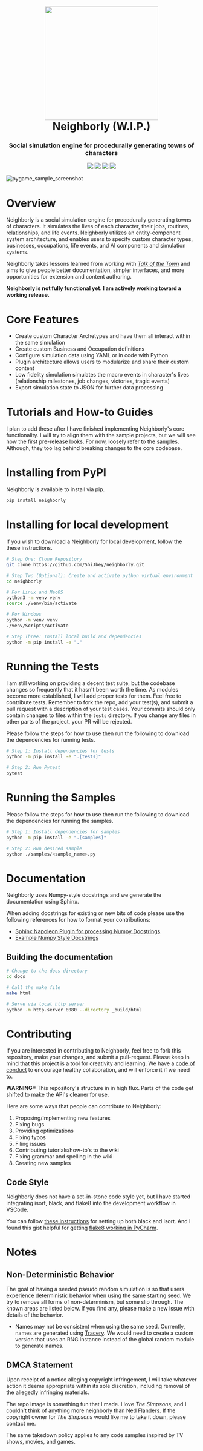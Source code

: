 <h1 align="center">
  <img
    width="300"
    height="300"
    src="https://user-images.githubusercontent.com/11076525/165836171-9ffdea6e-1633-440c-be06-b46e1e3e4e04.png"
  >
  <br>
  Neighborly (W.I.P.)
</h1>

<h3 align="center"><b>Social simulation engine for procedurally generating towns of characters</b></h2>

<p align="center">
  <img src="https://img.shields.io/pypi/dm/neighborly">
  <img src="https://img.shields.io/pypi/l/neighborly">
  <img src="https://img.shields.io/pypi/v/neighborly">
  <img src="https://img.shields.io/pypi/pyversions/neighborly">
</p>

![pygame_sample_screenshot](https://user-images.githubusercontent.com/11076525/166522030-598a1fcd-3f9e-4203-ab50-8fa04722bd50.png)

# Overview

Neighborly is a social simulation engine for procedurally generating towns of characters. It simulates
the lives of each character, their jobs, routines, relationships, and life events. Neighborly utilizes
an entity-component system architecture, and enables users to specify custom character types, businesses,
occupations, life events, and AI components and simulation systems.

Neighborly takes lessons learned from working with
[_Talk of the Town_](https://github.com/james-owen-ryan/talktown)
and aims to give people better documentation, simpler interfaces, and more opportunities for extension and content authoring.

<b>Neighborly is not fully functional yet. I am actively working toward a working release.</b>

# Core Features

* Create custom Character Archetypes and have them all interact within the same simulation
* Create custom Business and Occupation definitions
* Configure simulation data using YAML or in code with Python
* Plugin architecture allows users to modularize and share their custom content
* Low fidelity simulation simulates the macro events in character's lives (relationship milestones, job changes, victories, tragic events)
* Export simulation state to JSON for further data processing

# Tutorials and How-to Guides

I plan to add these after I have finished implementing Neighborly's core
functionality. I will try to align them with the sample projects, but we
will see how the first pre-release looks. For now, loosely refer to the
samples. Although, they too lag behind breaking changes to the core codebase.

# Installing from PyPI

Neighborly is available to install via pip.

```bash
pip install neighborly
```

# Installing for local development

If you wish to download a Neighborly for local development, follow the these instructions.

```bash
# Step One: Clone Repository
git clone https://github.com/ShiJbey/neighborly.git

# Step Two (Optional): Create and activate python virtual environment
cd neighborly

# For Linux and MacOS
python3 -m venv venv
source ./venv/bin/activate

# For Windows
python -m venv venv
./venv/Scripts/Activate

# Step Three: Install local build and dependencies
python -m pip install -e "."
```

# Running the Tests

I am still working on providing a decent test suite, but the codebase
changes so frequently that it hasn't been worth the time. As modules
become more established, I will add proper tests for them. Feel free
to contribute tests. Remember to fork the repo, add your test(s), and
submit a pull request with a description of your test cases. Your commits
should only contain changes to files within the `tests` directory. If you
change any files in other parts of the project, your PR will be rejected.

Please follow the steps for how to use then run the following to download
the dependencies for running tests.

```bash
# Step 1: Install dependencies for tests
python -m pip install -e ".[tests]"

# Step 2: Run Pytest
pytest
```

# Running the Samples

Please follow the steps for how to use then run the following to download the
dependencies for running the samples.

```bash
# Step 1: Install dependencies for samples
python -m pip install -e ".[samples]"

# Step 2: Run desired sample
python ./samples/<sample_name>.py
```

# Documentation

Neighborly uses Numpy-style docstrings and we generate the documentation using Sphinx.

When adding docstrings for existing or new bits of code please use the following
references for how to format your contributions:

* [Sphinx Napoleon Plugin for processing Numpy Docstrings](https://www.sphinx-doc.org/en/master/usage/extensions/napoleon.html)
* [Example Numpy Style Docstrings](https://www.sphinx-doc.org/en/master/usage/extensions/example_numpy.html#example-numpy)

## Building the documentation

```bash
# Change to the docs directory
cd docs

# Call the make file
make html

# Serve via local http server
python -m http.server 8080 --directory _build/html
```


# Contributing

If you are interested in contributing to Neighborly, feel free to fork this repository, make your changes, and submit a pull-request. Please keep in mind that this project is a tool for creativity and learning. We have a [code of conduct](./CODE_OF_CONDUCT.md) to encourage healthy collaboration, and will enforce it if we need to.

**WARNING::** This repository's structure in in high flux. Parts of the code get shifted to make the API's cleaner for use.

Here are some ways that people can contribute to Neighborly:

1. Proposing/Implementing new features
2. Fixing bugs
3. Providing optimizations
4. Fixing typos
5. Filing issues
6. Contributing tutorials/how-to's to the wiki
7. Fixing grammar and spelling in the wiki
8. Creating new samples

## Code Style

Neighborly does not have a set-in-stone code style yet, but I have started integrating
isort, black, and flake8 into the development workflow in VSCode.

You can follow [these instructions](https://black.readthedocs.io/en/stable/integrations/editors.html) for setting up both black and isort. And I found this gist helpful for getting [flake8 working in PyCharm](https://gist.github.com/tossmilestone/23139d870841a3d5cba2aea28da1a895).

# Notes

## Non-Deterministic Behavior

The goal of having a seeded pseudo random simulation is so that users experience deterministic behavior when using the
same starting seed. We try to remove all forms of non-determinism, but some slip through. The known areas are listed
below. If you find any, please make a new issue with details of the behavior.

* Names may not be consistent when using the same seed. Currently, names are generated
  using [Tracery](https://github.com/aparrish/pytracery). We would need to create a custom version that uses an RNG
  instance instead of the global random module to generate names.

## DMCA Statement

Upon receipt of a notice alleging copyright infringement, I will take whatever action it deems
appropriate within its sole discretion, including removal of the allegedly infringing materials.

The repo image is something fun that I made. I love _The Simpsons_, and I couldn't think of anything more neighborly
than Ned Flanders. If the copyright owner for _The Simpsons_ would like me to take it down,
please contact me.

The same takedown policy applies to any code samples inspired by TV shows, movies, and games.
